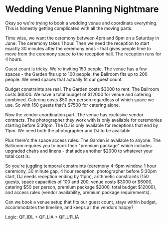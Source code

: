 # Wedding Venue Planning Nightmare

Okay so we're trying to book a wedding venue and coordinate everything. This is honestly getting complicated with all the moving parts.

Time wise, we want the ceremony between 4pm and 6pm on a Saturday in June. The ceremony takes 1 hour. Then we need the reception to start exactly 30 minutes after the ceremony ends - that gives people time to move from the ceremony space to the reception hall. The reception runs for 4 hours.

Guest count is tricky. We're inviting 150 people. The venue has a few spaces - the Garden fits up to 100 people, the Ballroom fits up to 200 people. We need spaces that actually fit our guest count.

Budget constraints are real. The Garden costs $3000 to rent. The Ballroom costs $6000. We have a total budget of $12000 for venue and catering combined. Catering costs $50 per person regardless of which space we use. So with 150 guests that's $7500 for catering alone.

Now the vendor coordination part. The venue has exclusive vendor contracts. The photographer they work with is only available for ceremonies starting before 5:30pm. The DJ is only available for receptions that end by 11pm. We need both the photographer and DJ to be available.

Plus there's the space access rules. The Garden is available to anyone. The Ballroom requires you to book their "premium package" which includes upgraded chairs and linens - that adds another $2000 to whatever your total cost is.

So you're juggling temporal constraints (ceremony 4-6pm window, 1 hour ceremony, 30 minute gap, 4 hour reception, photographer before 5:30pm start, DJ needs reception ending by 11pm), arithmetic constraints (150 guests, space capacities of 100 and 200, venue costs $3000 or $6000, catering $50 per person, premium package $2000, total budget $12000), and access rules (vendor availability, premium package requirements).

Can we book a venue setup that fits our guest count, stays within budget, accommodates the timeline, and keeps all the vendors happy?

Logic: QF_IDL + QF_LIA + QF_UFLIA
